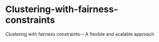 # Clustering-with-fairness-constraints
Clustering with fairness constraints-- A flexible and scalable approach
